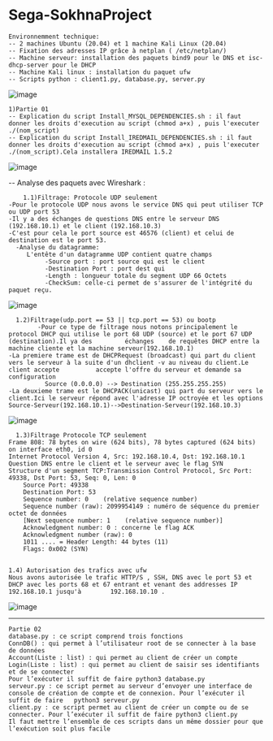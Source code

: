 # Sega-SokhnaProject
	Environnemment technique: 
	-- 2 machines Ubuntu (20.04) et 1 machine Kali Linux (20.04)
	-- Fixation des adresses IP grâce à netplan ( /etc/netplan/)
	-- Machine serveur: installation des paquets bind9 pour le DNS et isc-dhcp-server pour le DHCP
	-- Machine Kali linux : installation du paquet ufw
	-- Scripts python : client1.py, database.py, server.py
![image](https://user-images.githubusercontent.com/99363547/161441647-3c5c3f20-3b9a-4823-9047-e8a52232b1bf.png)

	1)Partie 01
	-- Explication du script Install_MYSQL_DEPENDENCIES.sh : il faut donner les droits d'execution au script (chmod a+x) , puis l'executer ./(nom_script)
	-- Explication du script Install_IREDMAIL_DEPENDENCIES.sh : il faut donner les droits d'execution au script (chmod a+x) , puis l'executer ./(nom_script).Cela installera IREDMAIL 1.5.2
![image](https://user-images.githubusercontent.com/99363547/161440942-a6ff7e28-2f08-493a-ac1d-478ad822ba07.png)




-- Analyse des paquets avec Wireshark :

      	1.1)Filtrage: Protocole UDP seulement
    -Pour le protocole UDP nous avons le service DNS qui peut utiliser TCP ou UDP port 53
    -Il y a des échanges de questions DNS entre le serveur DNS (192.168.10.1) et le client (192.168.10.3)
    -C'est pour cela le port source est 46576 (client) et celui de destination est le port 53.
	  -Analyse du datagramme:
	     L'entête d'un datagramme UDP contient quatre champs
	          -Source port : port source qui est le client
	          -Destination Port : port dest qui 
	          -Length : longueur totale du segment UDP 66 Octets
	          -CheckSum: celle-ci permet de s'assurer de l'intégrité du paquet reçu.
![image](https://user-images.githubusercontent.com/99363547/161439560-0849eff3-84c6-4fac-8a91-34a1af9f592f.png)


      1.2)Filtrage(udp.port == 53 || tcp.port == 53) ou bootp 
			-Pour ce type de filtrage nous notons principalement le protocol DHCP qui utilise le port 68 UDP (source) et le port 67 UDP (destination).Il ya des 		échanges    de requêtes DHCP entre la machine cliente et la machine serveur(192.168.10.1)
  	-La premiere trame est de DHCPRequest (broadcast) qui part du client vers le serveur à la suite d'un dhclient -v au niveau du client.Le client accepte          accepte l'offre du serveur et demande sa configuration
	          Source (0.0.0.0) --> Destination (255.255.255.255)
  	-La deuxieme trame est le DHCPACK(unicast) qui part du serveur vers le client.Ici le serveur répond avec l'adresse IP octroyée et les options
	Source-Serveur(192.168.10.1)-->Destination-Serveur(192.168.10.3)
![image](https://user-images.githubusercontent.com/99363547/161440718-1e5d67ad-52d2-466d-8474-494d9fc867ee.png)

	

      1.3)Filtrage Protocole TCP seulement
  	Frame 808: 78 bytes on wire (624 bits), 78 bytes captured (624 bits) on interface eth0, id 0
  	Internet Protocol Version 4, Src: 192.168.10.4, Dst: 192.168.10.1 Question DNS entre le client et le serveur avec le flag SYN
  	Structure d'un segment TCP:Transmission Control Protocol, Src Port: 49338, Dst Port: 53, Seq: 0, Len: 0
    	Source Port: 49338
    	Destination Port: 53
    	Sequence number: 0    (relative sequence number)
    	Sequence number (raw): 2099954149 : numéro de séquence du premier octet de données
    	[Next sequence number: 1    (relative sequence number)]
    	Acknowledgment number: 0 : concerne le flag ACK
    	Acknowledgment number (raw): 0
    	1011 .... = Header Length: 44 bytes (11)
    	Flags: 0x002 (SYN)

    
  	1.4) Autorisation des trafics avec ufw
  	Nous avons autorisée le trafic HTTP/S , SSH, DNS avec le port 53 et DHCP avec les ports 68 et 67 entrant et venant des addresses IP 192.168.10.1 jusqu'à       	192.168.10.10 .
![image](https://user-images.githubusercontent.com/99363547/161440779-5956b1f3-3af5-40c2-863a-bff045791886.png)

	
	
	
------------------------------------------------------------------------------------------------------------------------------------------------------------		
 	Partie 02
	database.py : ce script comprend trois fonctions
	ConnDB() : qui permet à l’utilisateur root de se connecter à la base de données
	Account(Liste : list) : qui permet au client de créer un compte
	Login(Liste : list) : qui permet au client de saisir ses identifiants et de se connecter
	Pour l’exécuter il suffit de faire python3 database.py
	serveur.py : ce script permet au serveur d’envoyer une interface de console de création de compte et de connexion. Pour l’exécuter il suffit de faire 	python3 serveur.py
	client.py : ce script permet au client de créer un compte ou de se connecter. Pour l’exécuter il suffit de faire python3 client.py
	Il faut mettre l’ensemble de ces scripts dans un même dossier pour que l’exécution soit plus facile

